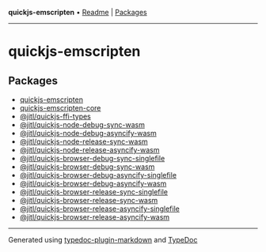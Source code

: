**quickjs-emscripten** • [Readme](README.md) \| [Packages](packages.md)

***

# quickjs-emscripten

## Packages

- [quickjs-emscripten](quickjs-emscripten/README.md)
- [quickjs-emscripten-core](quickjs-emscripten-core/README.md)
- [@jitl/quickjs-ffi-types](@jitl/quickjs-ffi-types/README.md)
- [@jitl/quickjs-node-debug-sync-wasm](@jitl/quickjs-node-debug-sync-wasm/README.md)
- [@jitl/quickjs-node-debug-asyncify-wasm](@jitl/quickjs-node-debug-asyncify-wasm/README.md)
- [@jitl/quickjs-node-release-sync-wasm](@jitl/quickjs-node-release-sync-wasm/README.md)
- [@jitl/quickjs-node-release-asyncify-wasm](@jitl/quickjs-node-release-asyncify-wasm/README.md)
- [@jitl/quickjs-browser-debug-sync-singlefile](@jitl/quickjs-browser-debug-sync-singlefile/README.md)
- [@jitl/quickjs-browser-debug-sync-wasm](@jitl/quickjs-browser-debug-sync-wasm/README.md)
- [@jitl/quickjs-browser-debug-asyncify-singlefile](@jitl/quickjs-browser-debug-asyncify-singlefile/README.md)
- [@jitl/quickjs-browser-debug-asyncify-wasm](@jitl/quickjs-browser-debug-asyncify-wasm/README.md)
- [@jitl/quickjs-browser-release-sync-singlefile](@jitl/quickjs-browser-release-sync-singlefile/README.md)
- [@jitl/quickjs-browser-release-sync-wasm](@jitl/quickjs-browser-release-sync-wasm/README.md)
- [@jitl/quickjs-browser-release-asyncify-singlefile](@jitl/quickjs-browser-release-asyncify-singlefile/README.md)
- [@jitl/quickjs-browser-release-asyncify-wasm](@jitl/quickjs-browser-release-asyncify-wasm/README.md)

***

Generated using [typedoc-plugin-markdown](https://www.npmjs.com/package/typedoc-plugin-markdown) and [TypeDoc](https://typedoc.org/)
